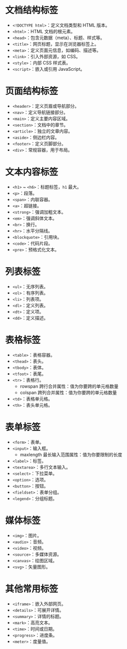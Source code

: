 # 文档结构标签

- `<!DOCTYPE html>`：定义文档类型和 HTML 版本。
- `<html>`：HTML 文档的根元素。
- `<head>`：包含元数据（meta）、标题、样式等。
- `<title>`：网页标题，显示在浏览器标签上。
- `<meta>`：定义页面元信息，如编码、描述等。
- `<link>`：引入外部资源，如 CSS。
- `<style>`：内部 CSS 样式表。
- `<script>`：嵌入或引用 JavaScript。

# 页面结构标签

- `<header>`：定义页眉或导航部分。
- `<nav>`：定义导航链接部分。
- `<main>`：定义主要内容区域。
- `<section>`：文档中的章节。
- `<article>`：独立的文章内容。
- `<aside>`：侧边栏内容。
- `<footer>`：定义页脚部分。
- `<div>`：常规容器，用于布局。

# 文本内容标签

- `<h1>` ~ `<h6>`：标题标签，`h1` 最大。
- `<p>`：段落。
- `<span>`：内联容器。
- `<a>`：超链接。
- `<strong>`：强调加粗文本。
- `<em>`：强调斜体文本。
- `<br>`：换行。
- `<hr>`：水平分隔线。
- `<blockquote>`：引用块。
- `<code>`：代码片段。
- `<pre>`：预格式化文本。

# 列表标签

- `<ul>`：无序列表。
- `<ol>`：有序列表。
- `<li>`：列表项。
- `<dl>`：定义列表。
- `<dt>`：定义项。
- `<dd>`：定义描述。

# 表格标签

- `<table>`：表格容器。
- `<thead>`：表头。
- `<tbody>`：表体。
- `<tfoot>`：表尾。
- `<tr>`：表格行。
    - rowspan 跨行合并属性：值为你要跨的单元格数量
    - colspan 跨列合并属性：值为你要跨的单元格数量
- `<td>`：表格单元格。
- `<th>`：表头单元格。

# 表单标签

- `<form>`：表单。
- `<input>`：输入框。
    - maxlength 最长输入范围属性：值为你要限制的长度
- `<label>`：标签。
- `<textarea>`：多行文本输入。
- `<select>`：下拉菜单。
- `<option>`：选项。
- `<button>`：按钮。
- `<fieldset>`：表单分组。
- `<legend>`：分组标题。

# 媒体标签

- `<img>`：图片。
- `<audio>`：音频。
- `<video>`：视频。
- `<source>`：多媒体资源。
- `<canvas>`：绘图区域。
- `<svg>`：矢量图形。

# 其他常用标签

- `<iframe>`：嵌入外部网页。
- `<details>`：可展开详情。
- `<summary>`：详情的标题。
- `<mark>`：高亮文本。
- `<time>`：时间或日期。
- `<progress>`：进度条。
- `<meter>`：度量值。

